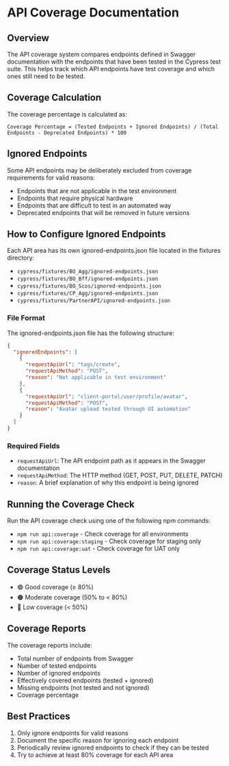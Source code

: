 # API Coverage Documentation

## Overview

The API coverage system compares endpoints defined in Swagger documentation with the endpoints that have been tested in the Cypress test suite. This helps track which API endpoints have test coverage and which ones still need to be tested.

## Coverage Calculation

The coverage percentage is calculated as:

```
Coverage Percentage = (Tested Endpoints + Ignored Endpoints) / (Total Endpoints - Deprecated Endpoints) * 100
```

## Ignored Endpoints

Some API endpoints may be deliberately excluded from coverage requirements for valid reasons:

- Endpoints that are not applicable in the test environment
- Endpoints that require physical hardware
- Endpoints that are difficult to test in an automated way
- Deprecated endpoints that will be removed in future versions

## How to Configure Ignored Endpoints

Each API area has its own ignored-endpoints.json file located in the fixtures directory:

- `cypress/fixtures/BO_Agg/ignored-endpoints.json`
- `cypress/fixtures/BO_Bff/ignored-endpoints.json`
- `cypress/fixtures/BO_Scos/ignored-endpoints.json`
- `cypress/fixtures/CP_Agg/ignored-endpoints.json`
- `cypress/fixtures/PartnerAPI/ignored-endpoints.json`

### File Format

The ignored-endpoints.json file has the following structure:

```json
{
  "ignoredEndpoints": [
    {
      "requestApiUrl": "tags/create",
      "requestApiMethod": "POST",
      "reason": "Not applicable in test environment"
    },
    {
      "requestApiUrl": "client-portal/user/profile/avatar",
      "requestApiMethod": "POST",
      "reason": "Avatar upload tested through UI automation"
    }
  ]
}
```

### Required Fields

- `requestApiUrl`: The API endpoint path as it appears in the Swagger documentation
- `requestApiMethod`: The HTTP method (GET, POST, PUT, DELETE, PATCH)
- `reason`: A brief explanation of why this endpoint is being ignored

## Running the Coverage Check

Run the API coverage check using one of the following npm commands:

- `npm run api:coverage` - Check coverage for all environments
- `npm run api:coverage:staging` - Check coverage for staging only
- `npm run api:coverage:uat` - Check coverage for UAT only

## Coverage Status Levels

- 🟢 Good coverage (≥ 80%)
- 🟠 Moderate coverage (50% to < 80%)
- 🔴 Low coverage (< 50%)

## Coverage Reports

The coverage reports include:

- Total number of endpoints from Swagger
- Number of tested endpoints
- Number of ignored endpoints
- Effectively covered endpoints (tested + ignored)
- Missing endpoints (not tested and not ignored)
- Coverage percentage

## Best Practices

1. Only ignore endpoints for valid reasons
2. Document the specific reason for ignoring each endpoint
3. Periodically review ignored endpoints to check if they can be tested
4. Try to achieve at least 80% coverage for each API area
